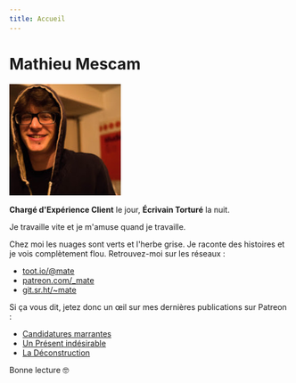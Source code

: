 ```yaml
---
title: Accueil
---
```

# Mathieu Mescam

![Photo de profil de Mathieu Mescam](https://github.com/spinning-fantasies/test-website-repo-3796/blob/main/images/profile.jpg?raw=true)

**Chargé d'Expérience Client** le jour, **Écrivain Torturé** la nuit. 

Je travaille vite et je m'amuse quand je travaille.

Chez moi les nuages sont verts et l'herbe grise. Je raconte des histoires et je vois complètement flou. Retrouvez-moi sur les réseaux : 
- [toot.io/@mate](https://toot.io/@mate)
- [patreon.com/_mate](https://www.patreon.com/_mate)
- [git.sr.ht/~mate](https://git.sr.ht/~mate)

Si ça vous dit, jetez donc un œil sur mes dernières publications sur Patreon :

- [Candidatures marrantes](https://www.patreon.com/posts/candidatures-82860571)
- [Un Présent indésirable](https://www.patreon.com/posts/un-present-82692647)
- [La Déconstruction](https://www.patreon.com/posts/la-82861438)

Bonne lecture 🤓

<script type="text/javascript">window.$crisp=[];window.CRISP_WEBSITE_ID="cdd2c786-b5e8-4f3e-ba30-65822da6b355";(function(){d=document;s=d.createElement("script");s.src="https://client.crisp.chat/l.js";s.async=1;d.getElementsByTagName("head")[0].appendChild(s);})();</script>